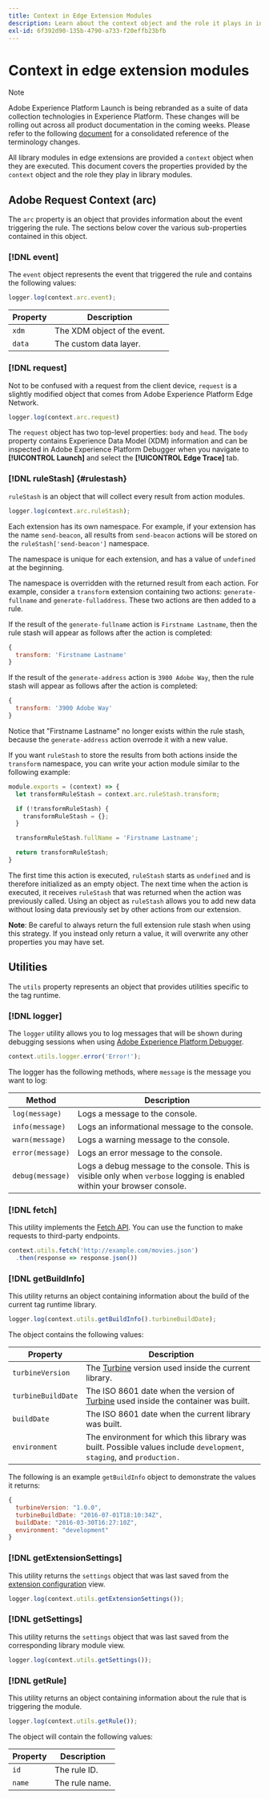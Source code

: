 ```yaml
---
title: Context in Edge Extension Modules
description: Learn about the context object and the role it plays in interacting with library modules in Adobe Experience Platform data collection tags edge extensions.
exl-id: 6f392d90-135b-4790-a733-f20effb23bfb
---
```

# Context in edge extension modules

>[!NOTE]
>
> Adobe Experience Platform Launch is being rebranded as a suite of data collection technologies in Experience Platform. These changes will be rolling out across all product documentation in the coming weeks. Please refer to the following [document](../../launch-term-updates.md) for a consolidated reference of the terminology changes.

All library modules in edge extensions are provided a `context` object when they are executed. This document covers the properties provided by the `context` object and the role they play in library modules.

## Adobe Request Context (arc)

The `arc` property is an object that provides information about the event triggering the rule. The sections below cover the various sub-properties contained in this object.

### [!DNL event]

The `event` object represents the event that triggered the rule and contains the following values:

```js
logger.log(context.arc.event);
```

| Property | Description |
| --- | --- |
| `xdm` | The XDM object of the event. |
| `data` | The custom data layer. |

### [!DNL request]

Not to be confused with a request from the client device, `request` is a slightly modified object that comes from Adobe Experience Platform Edge Network.

```js
logger.log(context.arc.request)
```

The `request` object has two top-level properties: `body` and `head`. The `body` property contains Experience Data Model (XDM) information and can be inspected in Adobe Experience Platform Debugger when you navigate to **[!UICONTROL Launch]** and select the **[!UICONTROL Edge Trace]** tab.

### [!DNL ruleStash] {#rulestash}

`ruleStash` is an object that will collect every result from action modules.

```js
logger.log(context.arc.ruleStash);
```

Each extension has its own namespace. For example, if your extension has the name `send-beacon`, all results from `send-beacon` actions will be stored on the `ruleStash['send-beacon']` namespace.

The namespace is unique for each extension, and has a value of `undefined` at the beginning.

The namespace is overridden with the returned result from each action. For example, consider a `transform` extension containing two actions: `generate-fullname` and `generate-fulladdress`. These two actions are then added to a rule.

If the result of the `generate-fullname` action is `Firstname Lastname`, then the rule stash will appear as follows after the action is completed:

```js
{
  transform: 'Firstname Lastname'
}
```

If the result of the `generate-address` action is `3900 Adobe Way`, then the rule stash will appear as follows after the action is completed:

```js
{
  transform: '3900 Adobe Way'
}
```

Notice that "Firstname Lastname" no longer exists within the rule stash, because the `generate-address` action overrode it with a new value.

If you want `ruleStash` to store the results from both actions inside the `transform` namespace, you can write your action module similar to the following example:

```js
module.exports = (context) => {
  let transformRuleStash = context.arc.ruleStash.transform;

  if (!transformRuleStash) {
    transformRuleStash = {};
  }

  transformRuleStash.fullName = 'Firstname Lastname';

  return transformRuleStash;
}
```

The first time this action is executed, `ruleStash` starts as `undefined` and is therefore initialized as an empty object. The next time when the action is executed, it receives `ruleStash` that was returned when the action was previously called. Using an object as `ruleStash` allows you to add new data without losing data previously set by other actions from our extension.

**Note**: Be careful to always return the full extension rule stash when using this strategy. If you instead only return a value, it will overwrite any other properties you may have set.

## Utilities

The `utils` property represents an object that provides utilities specific to the tag runtime.

### [!DNL logger]

The `logger` utility allows you to log messages that will be shown during debugging sessions when using [Adobe Experience Platform Debugger](https://chrome.google.com/webstore/detail/adobe-experience-platform/bfnnokhpnncpkdmbokanobigaccjkpob).

```js
context.utils.logger.error('Error!');
```

The logger has the following methods, where `message` is the message you want to log:

| Method | Description |
| --- | --- |
| `log(message)` | Logs a message to the console. |
| `info(message)` | Logs an informational message to the console. |
| `warn(message)` | Logs a warning message to the console. |
| `error(message)` | Logs an error message to the console. |
| `debug(message)` | Logs a debug message to the console. This is visible only when `verbose` logging is enabled within your browser console. |

### [!DNL fetch]

This utility implements the [Fetch API](https://developer.mozilla.org/en-US/docs/Web/API/Fetch_API). You can use the function to make requests to third-party endpoints.

```js
context.utils.fetch('http://example.com/movies.json')
  .then(response => response.json())
```

### [!DNL getBuildInfo]

This utility returns an object containing information about the build of the current tag runtime library. 

```js
logger.log(context.utils.getBuildInfo().turbineBuildDate);
```

The object contains the following values:

| Property | Description |
| --- | --- |
| `turbineVersion` | The [Turbine](https://www.npmjs.com/package/@adobe/reactor-turbine-edge) version used inside the current library. |
| `turbineBuildDate` | The ISO 8601 date when the version of [Turbine](https://www.npmjs.com/package/@adobe/reactor-turbine-edge) used inside the container was built. |
| `buildDate` | The ISO 8601 date when the current library was built. |
| `environment` | The environment for which this library was built. Possible values include `development`, `staging`, and `production.` |

The following is an example `getBuildInfo` object to demonstrate the values it returns:

```js
{
  turbineVersion: "1.0.0",
  turbineBuildDate: "2016-07-01T18:10:34Z",
  buildDate: "2016-03-30T16:27:10Z",
  environment: "development"
}
```

### [!DNL getExtensionSettings]

This utility returns the `settings` object that was last saved from the [extension configuration](../configuration.md) view.

```js
logger.log(context.utils.getExtensionSettings());
```

### [!DNL getSettings]

This utility returns the `settings` object that was last saved from the corresponding library module view.

```js
logger.log(context.utils.getSettings());
```

### [!DNL getRule]

This utility returns an object containing information about the rule that is triggering the module.

```js
logger.log(context.utils.getRule());
```

The object will contain the following values:

| Property | Description |
| --- | --- |
| `id` | The rule ID. |
| `name` | The rule name. |
